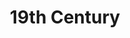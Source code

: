 ---
title: 19th Century
layout: post
description: summary
permalink: /centuries/19
menu: nav/world/centuries.html
image: 
tags: [centuries]
---